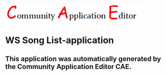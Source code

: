 ![CAE](https://github.com/CAE-Community-Application-Editor/application-45/blob/master/img/logo.png)  

WS Song List-application
===================


This application was automatically generated by the Community Application Editor CAE.  
---------------
